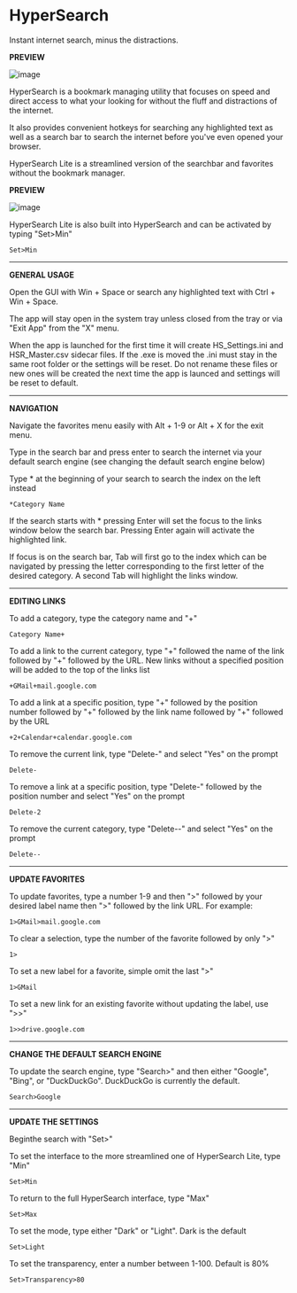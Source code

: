 # HyperSearch
Instant internet search, minus the distractions.

**PREVIEW**

![image](https://user-images.githubusercontent.com/99512204/168928729-1a696160-30fa-4657-a4bf-3b37fe9a349f.png)

HyperSearch is a bookmark managing utility that focuses on speed and direct access to what your looking for without the fluff and distractions of the internet.

It also provides convenient hotkeys for searching any highlighted text as well as a search bar to search the internet before you've even opened your browser.

HyperSearch Lite is a streamlined version of the searchbar and favorites without the bookmark manager.

**PREVIEW**

![image](https://user-images.githubusercontent.com/99512204/166970969-f181093f-1e91-4174-80d2-007b428868f4.png)

HyperSearch Lite is also built into HyperSearch and can be activated by typing "Set>Min"

    Set>Min

---

**GENERAL USAGE**

Open the GUI with Win + Space or search any highlighted text with Ctrl + Win + Space.

The app will stay open in the system tray unless closed from the tray or via "Exit App" from the "X" menu.

When the app is launched for the first time it will create HS_Settings.ini and HSR_Master.csv sidecar files. If the .exe is moved the .ini must stay in the same root folder or the settings will be reset. Do not rename these files or new ones will be created the next time the app is launced and settings will be reset to default.

---

**NAVIGATION**

Navigate the favorites menu easily with Alt + 1-9 or Alt + X for the exit menu.

Type in the search bar and press enter to search the internet via your default search engine (see changing the default search engine below)

Type * at the beginning of your search to search the index on the left instead

    *Category Name
    
If the search starts with * pressing Enter will set the focus to the links window below the search bar. Pressing Enter again will activate the highlighted link.

If focus is on the search bar, Tab will first go to the index which can be navigated by pressing the letter corresponding to the first letter of the desired category. A second Tab will highlight the links window.

---

**EDITING LINKS**

To add a category, type the category name and "+"

    Category Name+
    
To add a link to the current category, type "+" followed the name of the link followed by "+" followed by the URL. New links without a specified position will be added to the top of the links list

    +GMail+mail.google.com
    
To add a link at a specific position, type "+" followed by the position number followed by "+" followed by the link name followed by "+" followed by the URL

    +2+Calendar+calendar.google.com
    
To remove the current link, type "Delete-" and select "Yes" on the prompt

    Delete-
    
To remove a link at a specific position, type "Delete-" followed by the position number and select "Yes" on the prompt

    Delete-2

To remove the current category, type "Delete--" and select "Yes" on the prompt

    Delete--

---

**UPDATE FAVORITES**

To update favorites, type a number 1-9 and then ">" followed by your desired label name then ">" followed by the link URL. For example:
 
    1>GMail>mail.google.com
    
To clear a selection, type the number of the favorite followed by only ">"

    1>
   
To set a new label for a favorite, simple omit the last ">"

    1>GMail

To set a new link for an existing favorite without updating the label, use ">>"

    1>>drive.google.com
    
---

**CHANGE THE DEFAULT SEARCH ENGINE**

To update the search engine, type "Search>" and then either "Google", "Bing", or "DuckDuckGo". DuckDuckGo is currently the default.
    
    Search>Google

---

**UPDATE THE SETTINGS**

Beginthe search with "Set>"

To set the interface to the more streamlined one of HyperSearch Lite, type "Min"

    Set>Min
    
To return to the full HyperSearch interface, type "Max"

    Set>Max

To set the mode, type either "Dark" or "Light". Dark is the default

    Set>Light
    
To set the transparency, enter a number between 1-100. Default is 80%

    Set>Transparency>80
